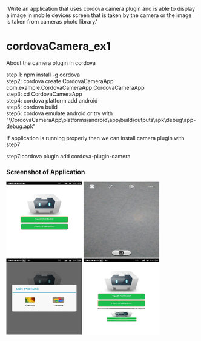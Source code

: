 'Write an application that uses cordova camera plugin and is able to display a image in mobile devices screen that is taken by the camera or the image is taken from cameras photo library.' 

# cordovaCamera_ex1
About the  camera plugin in cordova

step 1: npm install -g cordova</br>
step2: cordova create CordovaCameraApp com.example.CordovaCameraApp CordovaCameraApp</br>
step3: cd CordovaCameraApp</br>
step4: cordova platform add android</br>
step5: cordova build</br>
step6: cordova emulate android or try with "\CordovaCameraApp\platforms\android\app\build\outputs\apk\debug\app-debug.apk"</br>

If application is running properly then we can install camera plugin with step7</br>

step7:cordova plugin add cordova-plugin-camera</br>

<h3>Screenshot of Application</h3>
<img width="200" height="200" src="screenshot/image1.jpeg"></img>
<img width="200" height="200" src="screenshot/camera.jpeg"></img>
<img width="200" height="200" src="screenshot/image2.jpeg"></img>
<img width="200" height="200" src="screenshot/image3.jpeg"></img>
